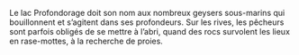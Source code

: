 Le lac Profondorage doit son nom aux nombreux geysers sous-marins qui bouillonnent et s’agitent dans ses profondeurs. Sur les rives, les pêcheurs sont parfois obligés de se mettre à l’abri, quand des rocs survolent les lieux en rase-mottes, à la recherche de proies.